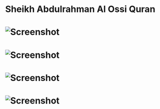 # Sheikh Abdulrahman Al Ossi Quran
# ![Screenshot](../master/images/1.png)
# ![Screenshot](../master/images/2.png)
# ![Screenshot](../master/images/3.png)
# ![Screenshot](../master/images/4.png)